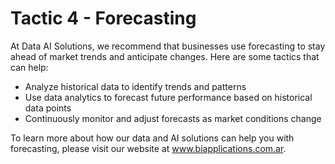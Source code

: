 # Tactic 4 - Forecasting

At Data AI Solutions, we recommend that businesses use forecasting to stay ahead of market trends and anticipate changes. Here are some tactics that can help:

- Analyze historical data to identify trends and patterns
- Use data analytics to forecast future performance based on historical data points
- Continuously monitor and adjust forecasts as market conditions change

To learn more about how our data and AI solutions can help you with forecasting, please visit our website at www.biapplications.com.ar.
